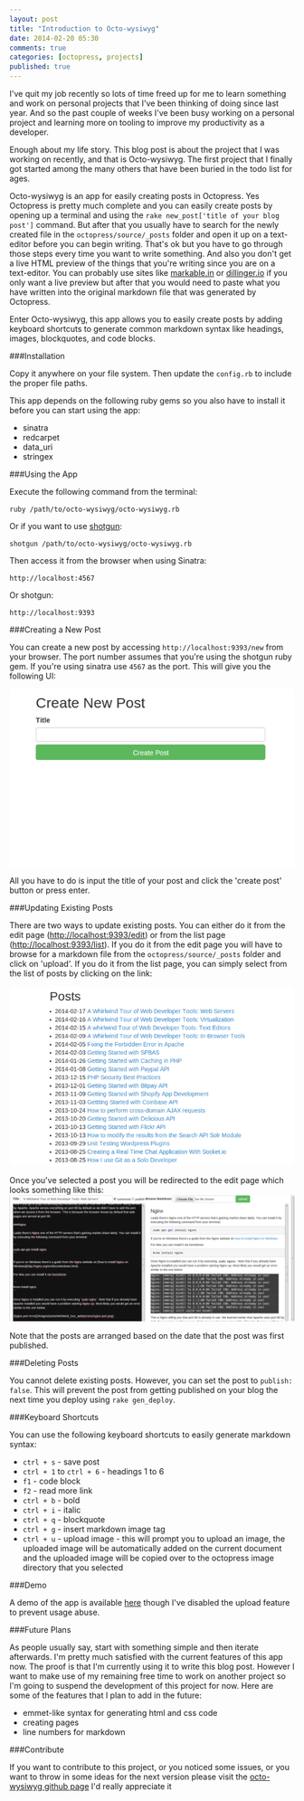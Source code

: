 ```yaml
---
layout: post
title: "Introduction to Octo-wysiwyg"
date: 2014-02-20 05:30
comments: true
categories: [octopress, projects]
published: true
---
```


I've quit my job recently so lots of time freed up for me to learn something and work on personal projects that I've been thinking of doing since last year. And so the past couple of weeks I've been busy working on a personal project and learning more on tooling to improve my productivity as a developer.

Enough about my life story. This blog post is about the project that I was working on recently, and that is Octo-wysiwyg. The first project that I finally got started among the many others that have been buried in the todo list for ages.

Octo-wysiwyg is an app for easily creating posts in Octopress. Yes Octopress is pretty much complete and you can easily create posts by opening up a terminal and using the `rake new_post['title of your blog post']` command. But after that you usually have to search for the newly created file in the `octopress/source/_posts` folder and open it up on a text-editor before you can begin writing. That's ok but you have to go through those  steps every time you want to write something. And also you don't get a live HTML preview of the things that you're writing since you are on a text-editor. You can probably use sites like [markable.in](http://markable.in/editor/) or [dillinger.io](http://dillinger.io/) if you only want a live preview but after that you would need to paste what you have written into the original markdown file that was generated by Octopress.

Enter Octo-wysiwyg, this app allows you to easily create posts by adding keyboard shortcuts to generate common markdown syntax like headings, images, blockquotes, and code blocks.

###Installation

Copy it anywhere on your file system. Then update the `config.rb` to include the proper file paths.

This app depends on the following ruby gems so you also have to install it before you can start using the app:

- sinatra
- redcarpet
- data_uri
- stringex

###Using the App

Execute the following command from the terminal:

```
ruby /path/to/octo-wysiwyg/octo-wysiwyg.rb
```

Or if you want to use [shotgun](http://rubygems.org/gems/shotgun):

```
shotgun /path/to/octo-wysiwyg/octo-wysiwyg.rb
```

Then access it from the browser when using Sinatra:

```
http://localhost:4567
```

Or shotgun:

```
http://localhost:9393
```

###Creating a New Post

You can create a new post by accessing `http://localhost:9393/new` from your browser. The port number assumes that you're using the shotgun ruby gem. If you're using sinatra use `4567` as the port. This will give you the following UI:

![new post](/images/posts/2014-02-20-introduction-to-octo-wysiwyg/newpost.png)

All you have to do is input the title of your post and click the 'create post' button or press enter.

###Updating Existing Posts

There are two ways to update existing posts. You can either do it from the edit page ([http://localhost:9393/edit](http://localhost:9393/edit)) or from the list page ([http://localhost:9393/list](http://localhost:9393/list)). If you do it from the edit page you will have to browse for a markdown file from the `octopress/source/_posts` folder and click on 'upload'.
If you do it from the list page, you can simply select from the list of posts by clicking on the link:

![list of posts](/images/posts/2014-02-20-introduction-to-octo-wysiwyg/posts.png)

Once you've selected a post you will be redirected to the edit page which looks something like this:
![edit page](/images/posts/2014-02-20-introduction-to-octo-wysiwyg/octowysiwyg.png)

Note that the posts are arranged based on the date that the post was first published.

###Deleting Posts

You cannot delete existing posts. However, you can set the post to `publish: false`. This will prevent the post from getting published on your blog the next time you deploy using `rake gen_deploy`.

###Keyboard Shortcuts

You can use the following keyboard shortcuts to easily generate markdown syntax:

- `ctrl + s` - save post
- `ctrl + 1` to `ctrl + 6` - headings 1 to 6
- `f1` - code block
- `f2` - read more link
- `ctrl + b` - bold
- `ctrl + i` - italic
- `ctrl + q` - blockquote
- `ctrl + g` - insert markdown image tag
- `ctrl + u` - upload image - this will prompt you to upload an image, the uploaded image will be automatically added on the current document and the uploaded image will be copied over to the octopress image directory that you selected

###Demo

A demo of the app is available [here](http://ruby-wern.rhcloud.com/list) though I've disabled the upload feature to prevent usage abuse.

###Future Plans

As people usually say, start with something simple and then iterate afterwards. I'm pretty much satisfied with the current features of this app now. The proof is that I'm currently using it to write this blog post. However I want to make use of my remaining free time to work on another project so I'm going to suspend the development of this project for now. Here are some of the features that I plan to add in the future:

- emmet-like syntax for generating html and css code
- creating pages
- line numbers for markdown

###Contribute

If you want to contribute to this project, or you noticed some issues, or you want to throw in some ideas for the next version please visit the [octo-wysiwyg github page](https://github.com/anchetaWern/octo-wysiwyg) I'd really appreciate it